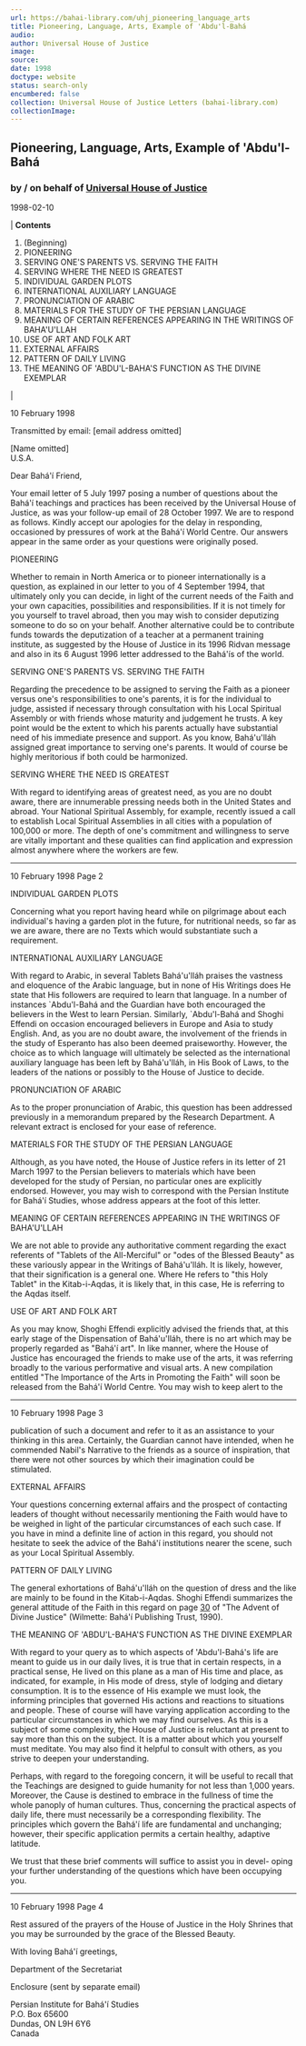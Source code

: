 ```yaml
---
url: https://bahai-library.com/uhj_pioneering_language_arts
title: Pioneering, Language, Arts, Example of 'Abdu'l-Bahá
audio: 
author: Universal House of Justice
image: 
source: 
date: 1998
doctype: website
status: search-only
encumbered: false
collection: Universal House of Justice Letters (bahai-library.com)
collectionImage: 
---
```



## Pioneering, Language, Arts, Example of 'Abdu'l-Bahá

### by / on behalf of [Universal House of Justice](https://bahai-library.com/author/Universal+House+of+Justice)

1998-02-10


| **Contents**
1.  (Beginning)
2.  PIONEERING
3.  SERVING ONE'S PARENTS VS. SERVING THE FAITH
4.  SERVING WHERE THE NEED IS GREATEST
5.  INDIVIDUAL GARDEN PLOTS
6.  INTERNATIONAL AUXILIARY LANGUAGE
7.  PRONUNCIATION OF ARABIC
8.  MATERIALS FOR THE STUDY OF THE PERSIAN LANGUAGE
9.  MEANING OF CERTAIN REFERENCES APPEARING IN THE WRITINGS OF BAHA'U'LLAH
10.  USE OF ART AND FOLK ART
11.  EXTERNAL AFFAIRS
12.  PATTERN OF DAILY LIVING
13.  THE MEANING OF 'ABDU'L-BAHA'S FUNCTION AS THE DIVINE EXEMPLAR

 |

10 February 1998

Transmitted by email: \[email address omitted\]

\[Name omitted\]  
U.S.A.

Dear Bahá'í Friend,

Your email letter of 5 July 1997 posing a number of questions about the Bahá'í teachings and practices has been received by the Universal House of Justice, as was your follow-up email of 28 October 1997. We are to respond as follows. Kindly accept our apologies for the delay in responding, occasioned by pressures of work at the Bahá'í World Centre. Our answers appear in the same order as your questions were originally posed.

PIONEERING

Whether to remain in North America or to pioneer internationally is a question, as explained in our letter to you of 4 September 1994, that ultimately only you can decide, in light of the current needs of the Faith and your own capacities, possibilities and responsibilities. If it is not timely for you yourself to travel abroad, then you may wish to consider deputizing someone to do so on your behalf. Another alternative could be to contribute funds towards the deputization of a teacher at a permanent training institute, as suggested by the House of Justice in its 1996 Ridvan message and also in its 6 August 1996 letter addressed to the Bahá'ís of the world.

SERVING ONE'S PARENTS VS. SERVING THE FAITH

Regarding the precedence to be assigned to serving the Faith as a pioneer versus one's responsibilities to one's parents, it is for the individual to judge, assisted if necessary through consultation with his Local Spiritual Assembly or with friends whose maturity and judgement he trusts. A key point would be the extent to which his parents actually have substantial need of his immediate presence and support. As you know, Bahá'u'lláh assigned great importance to serving one's parents. It would of course be highly meritorious if both could be harmonized.

SERVING WHERE THE NEED IS GREATEST

With regard to identifying areas of greatest need, as you are no doubt aware, there are innumerable pressing needs both in the United States and abroad. Your National Spiritual Assembly, for example, recently issued a call to establish Local Spiritual Assemblies in all cities with a population of 100,000 or more. The depth of one's commitment and willingness to serve are vitally important and these qualities can find application and expression almost anywhere where the workers are few.

* * *

10 February 1998 Page 2

INDIVIDUAL GARDEN PLOTS

Concerning what you report having heard while on pilgrimage about each individual's having a garden plot in the future, for nutritional needs, so far as we are aware, there are no Texts which would substantiate such a requirement.

INTERNATIONAL AUXILIARY LANGUAGE

With regard to Arabic, in several Tablets Bahá'u'lláh praises the vastness and eloquence of the Arabic language, but in none of His Writings does He state that His followers are required to learn that language. In a number of instances \`Abdu'l-Bahá and the Guardian have both encouraged the believers in the West to learn Persian. Similarly, \`Abdu'l-Bahá and Shoghi Effendi on occasion encouraged believers in Europe and Asia to study English. And, as you are no doubt aware, the involvement of the friends in the study of Esperanto has also been deemed praiseworthy. However, the choice as to which language will ultimately be selected as the international auxiliary language has been left by Bahá'u'lláh, in His Book of Laws, to the leaders of the nations or possibly to the House of Justice to decide.

PRONUNCIATION OF ARABIC

As to the proper pronunciation of Arabic, this question has been addressed previously in a memorandum prepared by the Research Department. A relevant extract is enclosed for your ease of reference.

MATERIALS FOR THE STUDY OF THE PERSIAN LANGUAGE

Although, as you have noted, the House of Justice refers in its letter of 21 March 1997 to the Persian believers to materials which have been developed for the study of Persian, no particular ones are explicitly endorsed. However, you may wish to correspond with the Persian Institute for Bahá'í Studies, whose address appears at the foot of this letter.

MEANING OF CERTAIN REFERENCES APPEARING IN THE WRITINGS OF BAHA'U'LLAH

We are not able to provide any authoritative comment regarding the exact referents of "Tablets of the All-Merciful" or "odes of the Blessed Beauty" as these variously appear in the Writings of Bahá'u'lláh. It is likely, however, that their signification is a general one. Where He refers to "this Holy Tablet" in the Kitab-i-Aqdas, it is likely that, in this case, He is referring to the Aqdas itself.

USE OF ART AND FOLK ART

As you may know, Shoghi Effendi explicitly advised the friends that, at this early stage of the Dispensation of Bahá'u'lláh, there is no art which may be properly regarded as "Bahá'í art". In like manner, where the House of Justice has encouraged the friends to make use of the arts, it was referring broadly to the various performative and visual arts. A new compilation entitled "The Importance of the Arts in Promoting the Faith" will soon be released from the Bahá'í World Centre. You may wish to keep alert to the

* * *

10 February 1998 Page 3

publication of such a document and refer to it as an assistance to your thinking in this area. Certainly, the Guardian cannot have intended, when he commended Nabil's Narrative to the friends as a source of inspiration, that there were not other sources by which their imagination could be stimulated.

EXTERNAL AFFAIRS

Your questions concerning external affairs and the prospect of contacting leaders of thought without necessarily mentioning the Faith would have to be weighed in light of the particular circumstances of each such case. If you have in mind a definite line of action in this regard, you should not hesitate to seek the advice of the Bahá'í institutions nearer the scene, such as your Local Spiritual Assembly.

PATTERN OF DAILY LIVING

The general exhortations of Bahá'u'lláh on the question of dress and the like are mainly to be found in the Kitab-i-Aqdas. Shoghi Effendi summarizes the general attitude of the Faith in this regard on page [30](http://bahai-library.com/writings/shoghieffendi/adj/adj.html#30) of "The Advent of Divine Justice" (Wilmette: Bahá'í Publishing Trust, 1990).

THE MEANING OF 'ABDU'L-BAHA'S FUNCTION AS THE DIVINE EXEMPLAR

With regard to your query as to which aspects of 'Abdu'l-Bahá's life are meant to guide us in our daily lives, it is true that in certain respects, in a practical sense, He lived on this plane as a man of His time and place, as indicated, for example, in His mode of dress, style of lodging and dietary consumption. It is to the essence of His example we must look, the informing principles that governed His actions and reactions to situations and people. These of course will have varying application according to the particular circumstances in which we may find ourselves. As this is a subject of some complexity, the House of Justice is reluctant at present to say more than this on the subject. It is a matter about which you yourself must meditate. You may also find it helpful to consult with others, as you strive to deepen your understanding.

Perhaps, with regard to the foregoing concern, it will be useful to recall that the Teachings are designed to guide humanity for not less than 1,000 years. Moreover, the Cause is destined to embrace in the fullness of time the whole panoply of human cultures. Thus, concerning the practical aspects of daily life, there must necessarily be a corresponding flexibility. The principles which govern the Bahá'í life are fundamental and unchanging; however, their specific application permits a certain healthy, adaptive latitude.

We trust that these brief comments will suffice to assist you in devel- oping your further understanding of the questions which have been occupying you.

* * *

10 February 1998 Page 4

Rest assured of the prayers of the House of Justice in the Holy Shrines that you may be surrounded by the grace of the Blessed Beauty.

With loving Bahá'í greetings,

Department of the Secretariat

Enclosure (sent by separate email)

Persian Institute for Bahá'í Studies  
P.O. Box 65600  
Dundas, ON L9H 6Y6  
Canada